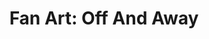 ---
layout: portfolio
title: "Fan Art: Off And Away"
# FB and Jekyll SEO Tag values
description: Fan art illustrarion piece based on book and characters by Canadian illustrator Cale Atkinson.
image: /assets/images/portfolio/2019_fa_offAndAway@400w.jpg
# End FB and Jekyll SEO Tag values
categories: 
    - illustration
    - homepage
    - fanart
pretty_category: Illustration
pretty_title: "Fan Art: Off And Away"
permalink: /portfolio/fanart/fanart-offandaway
sort_number: 10
masonryimage: /assets/images/portfolio/2019_fa_offAndAway@400w.jpg
fullsizeimage: /assets/images/portfolio/2019_fa_offAndAway@1500w.jpg
work_details:
    - Digital Illustration, 2019
    - "Tools used: Procreate, iPad Pro, Apple Pencil"
    - A fan art piece based on characters of <strong>Off And Away</strong>, a book by Canadian illustrator <a href="https://cale.ca/" target="_blank">Cale Atkinson</a>.
---